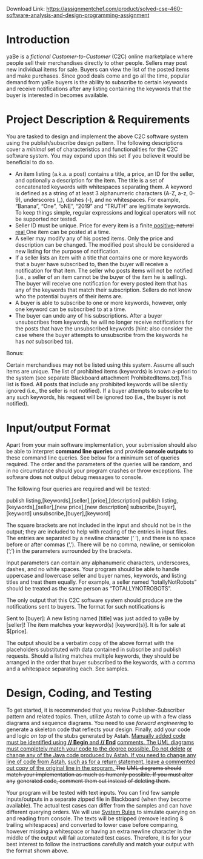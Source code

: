 Download Link: https://assignmentchef.com/product/solved-cse-460-software-analysis-and-design-programming-assignment
<br>
<h1>Introduction</h1>

yaBe is a <em>fictional</em> <em>Customer-to-Customer</em> (C2C) online marketplace where people sell their merchandises directly to other people. Sellers may post new individual items for sale. Buyers can view the list of the posted items and make purchases. Since good deals come and go all the time, popular demand from yaBe buyers is the ability to subscribe to certain keywords and receive notifications after any listing containing the keywords that the buyer is interested in becomes available.

<h1>Project Description &amp; Requirements</h1>

You are tasked to design and implement the above C2C software system using the publish/subscribe design pattern. The following descriptions cover a <em>minimal</em> set of characteristics and functionalities for the C2C software system. You may expand upon this set if you believe it would be beneficial to do so.




<ul>

 <li>An item listing (a.k.a. a post) contains a title, a price, an ID for the seller, and optionally a description for the item. The title is a set of concatenated keywords with whitespaces separating them. A keyword is defined as a string of at least 3 alphanumeric characters (A-Z, a-z, 0-9), underscores (_), dashes (-), and no whitespaces. For example, “Banana”, “One”, “oNE”, “2019” and “TRUTH” are legitimate keywords. To keep things simple, regular expressions and logical operators will not be supported nor tested.</li>

 <li>Seller ID must be unique. Price for every item is a finite<u> positive</u><span style="text-decoration: line-through;">, </span><span style="text-decoration: line-through;">natural </span><u>real </u> One item can be posted at a time.</li>

 <li>A seller may modify any of his posted items. Only the price and description can be changed. The modified post should be considered a new listing for the purpose of notification.</li>

 <li>If a seller lists an item with a title that contains one or more keywords that a buyer have subscribed to, then the buyer will receive a notification for that item. The seller who posts items will not be notified (i.e., a seller of an item cannot be the buyer of the item he is selling). The buyer will receive one notification for every posted item that has any of the keywords that match their subscription. Sellers do not know who the potential buyers of their items are.</li>

 <li>A buyer is able to subscribe to one or more keywords, however, only one keyword can be subscribed to at a time.</li>

 <li>The buyer can undo any of his subscriptions. After a buyer unsubscribes from keywords, he will no longer receive notifications for the posts that have the unsubscribed keywords (hint: also consider the case where the buyer attempts to unsubscribe from the keywords he has <em>not</em> subscribed to).</li>

</ul>

Bonus:

Certain merchandises may not be listed using this system. Assume all such items are unique. The list of prohibited items (keywords) is known a-priori to the system (see separate Blackboard attachment ProhibitedItems.txt).This list is fixed. All posts that include any prohibited keywords will be silently ignored (i.e., the seller is not notified). If a buyer attempts to subscribe to any such keywords, his request will be ignored too (i.e., the buyer is not notified).

<h1>Input/output Format</h1>

Apart from your main software implementation, your submission should also be able to interpret <strong>command line queries</strong> and provide <strong>console outputs</strong> to these command line queries. See below for a minimum set of queries required. The order and the parameters of the queries will be random, and in no circumstance should your program crashes or throw exceptions. The software does not output debug messages to console.




The following four queries are required and will be tested:




publish listing,[keywords],[seller],[price],[description] publish listing,[keywords],[seller],[new price],[new description] subscribe,[buyer],[keyword] unsubscribe,[buyer],[keyword]




The square brackets are not included in the input and should not be in the output; they are included to help with reading of the entries in input files. The entries are separated by a newline character (‘
’), and there is no space before or after commas (‘,’). There will be no comma, newline, or semicolon (‘;’) in the parameters surrounded by the brackets.




Input parameters can contain any alphanumeric characters, underscores, dashes, and no white spaces. Your program should be able to handle uppercase and lowercase seller and buyer names, keywords, and listing titles and treat them equally. For example, a seller named “totallyNotRobots” should be treated as the same person as “TOTALLYNOTROBOTS”.




The only output that this C2C software system should produce are the notifications sent to buyers. The format for such notifications is




Sent to [buyer]: A new listing named [title] was just added to yaBe by [seller]! The item matches your keyword(s) [keyword(s)].  It is for sale at $[price].




The output should be a verbatim copy of the above format with the placeholders substituted with data contained in subscribe and publish requests. Should a listing matches multiple keywords, they should be arranged in the order that buyer subscribed to the keywords, with a comma and a whitespace separating each. See samples.

<h1>Design, Coding, and Testing</h1>

To get started, it is recommended that you review Publisher-Subscriber pattern and related topics. Then, utilize Astah to come up with a few class diagrams and sequence diagrams. You need to use <em>forward engineering </em>to generate a skeleton code that reflects your design. Finally, add your code and logic <em>on top</em> of the stubs generated by Astah. <u>Manually added code must be identified using <strong>// Begin</strong> and <strong>// End</strong></u> <u>comments. The UML diagrams must completely match your code to the degree possible. Do not delete</u> <u>or change any of the Java code produced by Astah. If you need to change any line of code from Astah,</u> <u>such as for a return statement, leave a commented out copy of the original line in the program. </u><span style="text-decoration: line-through;">The</span> <span style="text-decoration: line-through;">UML diagrams should match your implementation as much as humanly possible. If you must alter any</span> <span style="text-decoration: line-through;">generated code, comment them out instead of deleting them.</span>




Your program will be tested with text inputs. You can find few sample inputs/outputs in a separate zipped file in Blackboard (when they become available). The actual test cases can differ from the samples and can have different querying orders. We will use <a href="https://stefanbirkner.github.io/system-rules/">System Rules</a> to simulate querying on and reading from console. The texts will be stripped (remove leading &amp; trailing whitespaces) and converted to lower case before comparing, however missing a whitespace or having an extra newline character in the middle of the output will fail automated test cases. Therefore, it is for your best interest to follow the instructions carefully and match your output with the format shown above.